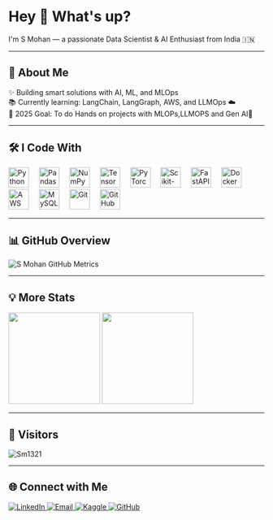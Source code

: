 <h1 align="left">Hey 👋 What's up?</h1>

<p align="left">I'm S Mohan — a passionate Data Scientist & AI Enthusiast from India 🇮🇳</p>

---

<h2 align="left">🧠 About Me</h2>

<p align="left">
✨ Building smart solutions with AI, ML, and MLOps<br>
📚 Currently learning: LangChain, LangGraph, AWS, and LLMOps ☁️<br>
🎯 2025 Goal: To do  Hands on projects with MLOPs,LLMOPS and Gen AI🚀<br>
</p>

---

<h2 align="left">🛠️ I Code With</h2>

<div align="left">
  <img src="https://cdn.jsdelivr.net/gh/devicons/devicon/icons/python/python-original.svg" height="40" alt="Python" />
  <img width="12" />
  <img src="https://cdn.jsdelivr.net/gh/devicons/devicon/icons/pandas/pandas-original.svg" height="40" alt="Pandas" />
  <img width="12" />
  <img src="https://cdn.jsdelivr.net/gh/devicons/devicon/icons/numpy/numpy-original.svg" height="40" alt="NumPy" />
  <img width="12" />
  <img src="https://cdn.jsdelivr.net/gh/devicons/devicon/icons/tensorflow/tensorflow-original.svg" height="40" alt="TensorFlow" />
  <img width="12" />
  <img src="https://cdn.jsdelivr.net/gh/devicons/devicon/icons/pytorch/pytorch-original.svg" height="40" alt="PyTorch" />
  <img width="12" />
  <img src="https://cdn.jsdelivr.net/gh/devicons/devicon/icons/scikitlearn/scikitlearn-original.svg" height="40" alt="Scikit-learn" />
  <img width="12" />
  <img src="https://cdn.jsdelivr.net/gh/devicons/devicon/icons/fastapi/fastapi-original.svg" height="40" alt="FastAPI" />
  <img width="12" />
  <img src="https://cdn.jsdelivr.net/gh/devicons/devicon/icons/docker/docker-original.svg" height="40" alt="Docker" />
  <img width="12" />
  <img src="https://cdn.jsdelivr.net/gh/devicons/devicon/icons/amazonwebservices/amazonwebservices-original.svg" height="40" alt="AWS" />
  <img width="12" />
  <img src="https://cdn.jsdelivr.net/gh/devicons/devicon/icons/mysql/mysql-original.svg" height="40" alt="MySQL" />
  <img width="12" />
  <img src="https://cdn.jsdelivr.net/gh/devicons/devicon/icons/git/git-original.svg" height="40" alt="Git" />
  <img width="12" />
  <img src="https://cdn.jsdelivr.net/gh/devicons/devicon/icons/github/github-original.svg" height="40" alt="GitHub" />
</div>

---

<h2 align="left">📊 GitHub Overview</h2>

<p align="left">
  <img src="https://metrics.lecoq.io/Sm1321?template=classic&base=header,activity,community&isocalendar=1&languages=1&achievements=1&achievements.threshold=C&config.timezone=Asia%2FKolkata" alt="S Mohan GitHub Metrics" />
</p>

---

<h2 align="left">💡 More Stats</h2>

<p align="left">
  <img src="https://github-readme-stats.vercel.app/api?username=Sm1321&show_icons=true&theme=radical" height="180"/>
  <img src="https://github-readme-stats.vercel.app/api/top-langs/?username=Sm1321&layout=compact&theme=radical" height="180"/>
</p>

---

<h2 align="left">👀 Visitors</h2>

<p align="left">
  <img src="https://komarev.com/ghpvc/?username=Sm1321&label=Profile%20views&color=0e75b6&style=flat" alt="Sm1321" />
</p>

---

<h2 align="left">🌐 Connect with Me</h2>

<p align="left">
  <a href="https://www.linkedin.com/in/mohan-s-805b72212/" target="_blank">
    <img src="https://img.shields.io/badge/LinkedIn-blue?style=for-the-badge&logo=linkedin" alt="LinkedIn" />
  </a>
  <a href="mailto:siddulamohan1321@gmail.com" target="_blank">
    <img src="https://img.shields.io/badge/Gmail-red?style=for-the-badge&logo=gmail&logoColor=white" alt="Email" />
  </a>
  <a href="https://www.kaggle.com/siddulamohan" target="_blank">
    <img src="https://img.shields.io/badge/Kaggle-blue?style=for-the-badge&logo=kaggle" alt="Kaggle" />
  </a>
  <a href="https://github.com/Sm1321" target="_blank">
    <img src="https://img.shields.io/badge/GitHub-181717?style=for-the-badge&logo=github&logoColor=white" alt="GitHub" />
  </a>
</p>
